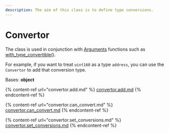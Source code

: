 ```yaml
---
description: The aim of this class is to define type conversions.
---
```


# Convertor

The class is used in conjunction with [Arguments](../) functions such as [with\_type\_convertible()](../arguments.with\_type\_convertible.md).

For example, if you want to treat `uint160` as a type `address`, you can use the `Convertor` to add that conversion type.

Bases: **object**

{% content-ref url="convertor.add.md" %}
[convertor.add.md](convertor.add.md)
{% endcontent-ref %}

{% content-ref url="convertor.can_convert.md" %}
[convertor.can\_convert.md](convertor.can\_convert.md)
{% endcontent-ref %}

{% content-ref url="convertor.set_conversions.md" %}
[convertor.set\_conversions.md](convertor.set\_conversions.md)
{% endcontent-ref %}
